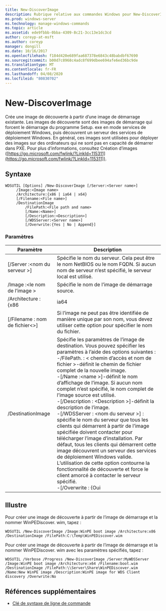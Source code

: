 ```yaml
---
title: New-DiscoverImage
description: Rubrique relative aux commandes Windows pour New-DiscoverImage, qui crée une image de découverte à partir d’une image de démarrage existante.
ms.prod: windows-server
ms.technology: manage-windows-commands
ms.topic: article
ms.assetid: ede9fbbb-0bba-4309-8c21-3cc13e1dc3cd
author: coreyp-at-msft
ms.author: coreyp
manager: dongill
ms.date: 10/16/2017
ms.openlocfilehash: f184d420e689faa687378e6843c48babdbf67690
ms.sourcegitcommit: b00d7c8968c4adc8f699dbee694afe6ed36bc9de
ms.translationtype: MT
ms.contentlocale: fr-FR
ms.lasthandoff: 04/08/2020
ms.locfileid: "80830702"
---
```

# <a name="new-discoverimage"></a>New-DiscoverImage

Crée une image de découverte à partir d’une image de démarrage existante. Les images de découverte sont des images de démarrage qui forcent le démarrage du programme Setup. exe en mode services de déploiement Windows, puis découvrent un serveur des services de déploiement Windows. En général, ces images sont utilisées pour déployer des images sur des ordinateurs qui ne sont pas en capacité de démarrer dans PXE. Pour plus d’informations, consultez Création d’images ([https://go.microsoft.com/fwlink/?LinkId=115311](https://go.microsoft.com/fwlink/?LinkId=115311)).

## <a name="syntax"></a>Syntaxe

```
WDSUTIL [Options] /New-DiscoverImage [/Server:<Server name>]
     /Image:<Image name>
     /Architecture:{x86 | ia64 | x64}
     [/Filename:<File name>]
     /DestinationImage
         /FilePath:<File path and name>
         [/Name:<Name>]
         [/Description:<Description>]
         [/WDSServer:<Server name>]
         [/Overwrite:{Yes | No | Append}]
```

### <a name="parameters"></a>Paramètres

|        Paramètre         |                                                                                                                                                                                                                                                                                                                                                                                                                       Description                                                                                                                                                                                                                                                                                                                                                                                                                       |
|--------------------------|---------------------------------------------------------------------------------------------------------------------------------------------------------------------------------------------------------------------------------------------------------------------------------------------------------------------------------------------------------------------------------------------------------------------------------------------------------------------------------------------------------------------------------------------------------------------------------------------------------------------------------------------------------------------------------------------------------------------------------------------------------------------------------------------------------------------------------------------------------|
| [/Server :\<nom du serveur >] |                                                                                                                                                                                                                                                                                                                                     Spécifie le nom du serveur. Cela peut être le nom NetBIOS ou le nom FQDN. Si aucun nom de serveur n’est spécifié, le serveur local est utilisé.                                                                                                                                                                                                                                                                                                                                     |
|   /Image :\<le nom de l’image >   |                                                                                                                                                                                                                                                                                                                                                                                                      Spécifie le nom de l’image de démarrage source.                                                                                                                                                                                                                                                                                                                                                                                                       |
|    /Architecture : {x86    |                                                                                                                                                                                                                                                                                                                                                                                                                          ia64                                                                                                                                                                                                                                                                                                                                                                                                                           |
| [/Filename : nom de fichier\<>] |                                                                                                                                                                                                                                                                                                                                                                         Si l’image ne peut pas être identifiée de manière unique par son nom, vous devez utiliser cette option pour spécifier le nom du fichier.                                                                                                                                                                                                                                                                                                                                                                          |
|    /DestinationImage     | Spécifie les paramètres de l’image de destination. Vous pouvez spécifier les paramètres à l’aide des options suivantes :</br>-/FilePath. : < chemin d’accès et nom de fichier >-définit le chemin de fichier complet de la nouvelle image.</br>-[/Name :\<name >]-définit le nom d’affichage de l’image. Si aucun nom complet n’est spécifié, le nom complet de l’image source est utilisé.</br>-[/Description : \<Description >]-définit la description de l’image.</br>-[/WDSServer : \<nom du serveur >] : spécifie le nom du serveur que tous les clients qui démarrent à partir de l’image spécifiée doivent contacter pour télécharger l’image d’installation. Par défaut, tous les clients qui démarrent cette image découvrent un serveur des services de déploiement Windows valide. L’utilisation de cette option contourne la fonctionnalité de découverte et force le client amorcé à contacter le serveur spécifié.</br>-[/Overwrite : {Oui |

## <a name="examples"></a><a name=BKMK_examples></a>Illustre

Pour créer une image de découverte à partir de l’image de démarrage et la nommer WinPEDiscover. wim, tapez :
```
WDSUTIL /New-DiscoverImage /Image:WinPE boot image /Architecture:x86 /DestinationImage /FilePath:C:\Temp\WinPEDiscover.wim
```
Pour créer une image de découverte à partir de l’image de démarrage et la nommer WinPEDiscover. wim avec les paramètres spécifiés, tapez :
```
WDSUTIL /Verbose /Progress /New-DiscoverImage /Server:MyWDSServer
/Image:WinPE boot image /Architecture:x64 /Filename:boot.wim /DestinationImage /FilePath:\\Server\Share\WinPEDiscover.wim 
/Name:New WinPE image /Description:WinPE image for WDS Client discovery /Overwrite:No
```

## <a name="additional-references"></a>Références supplémentaires

- [Clé de syntaxe de ligne de commande](command-line-syntax-key.md)